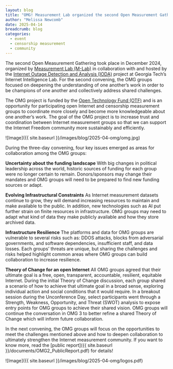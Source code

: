 ```yaml
---
layout: blog
title: "OMG! Measurement Lab organized the second Open Measurement Gathering"
author: "Melissa Newcomb"
date: 2025-04-14
breadcrumb: blog
categories:
  - event
  - censorship measurement
  - community
---
```


The second Open Measurement Gathering took place in December 2024, organized by [Measurement Lab (M-Lab)](https://www.measurementlab.net/) in collaboration with and hosted by the [Internet Outage Detection and Analysis (IODA)](https://ioda.inetintel.cc.gatech.edu/) project at Georgia Tech’s Internet Intelligence Lab. For the second convening, the OMG groups focused on deepening the understanding of one another’s work in order to be champions of one another and collectively address shared challenges. <!--more-->

The OMG project is funded by the [Open Technology Fund (OTF)](https://www.opentech.fund/) and is an opportunity for participating open Internet and censorship measurement groups to coordinate more closely and become more knowledgeable about one another’s work. The goal of the OMG project is to increase trust and coordination between Internet measurement groups so that we can support the Internet Freedom community more sustainably and efficiently.

![Image]({{ site.baseurl }}/images/blog/2025-04-omg/omg.jpg)

During the three-day convening, four key issues emerged as areas for collaboration among the OMG groups:

**Uncertainty about the funding landscape**
With big changes in political leadership across the world, historic sources of funding for each group were no longer certain to remain. Donors/sponsors may change their mandates and OMG groups will need to be prepared to find new funding sources or adapt.

**Evolving Infrastructural Constraints**
As Internet measurement datasets continue to grow, they will demand increasing resources to maintain and make available to the public. In addition, new technologies such as AI put further strain on finite resources in infrastructure. OMG groups may need to adapt what kind of data they make publicly available and how they store archived data.

**Infrastructure Resilience**
The platforms and data for OMG groups are vulnerable to several risks such as: DDOS attacks, blocks from adversarial governments, and software dependencies, insufficient staff, and data losses. Each groups’ threats are unique, but sharing the challenges and risks helped highlight common areas where OMG groups can build collaboration to increase resilience.

**Theory of Change for an open Internet**
All OMG groups agreed that their ultimate goal is a free, open, transparent, accountable, resilient, equitable Internet. During the initial Theory of Change discussion, each group shared a scenario of how to achieve that ultimate goal in a broad sense, exploring individual action and social conditions that it would require. In a breakout session during the Unconference Day, select participants went through a Strength, Weakness, Opportunity, and Threat (SWOT) analysis to expose entry points for OMG groups to achieve their shared vision. OMG groups will continue the conversation in OMG 3 to better refine a shared Theory of Change which will inform future collaboration.

In the next convening, the OMG groups will focus on the opportunities to meet the challenges mentioned above and how to deepen collaboration to ultimately strengthen the Internet measurement community. If you want to know more, read the [public report]({{ site.baseurl }}/documents/OMG2_PublicReport.pdf) for details!

![Image]({{ site.baseurl }}/images/blog/2025-04-omg/logos.pdf)
